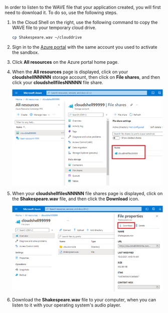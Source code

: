 In order to listen to the WAVE file that your application created, you will first need to download it. To do so, use the following steps.

1. In the Cloud Shell on the right, use the following command to copy the WAVE file to your temporary cloud drive.

    ```bash
    cp Shakespeare.wav ~/clouddrive
    ```

1. Sign in to the [Azure portal](https://portal.azure.com/learn.docs.microsoft.com?azure-portal=true) with the same account you used to activate the sandbox.

1. Click **All resources** on the Azure portal home page.

1. When the **All resources** page is displayed, click on your **cloudshellNNNNN** storage account, then click on **File shares**, and then click your **cloudshellfilesNNNNN** file share.

    [![Screenshot showing the cloud shell file shares.](../media/5-cloud-shell-file-shares-small.png)](../media/5-cloud-shell-file-shares.png#lightbox)

1. When your **cloudshellfilesNNNNN** file shares page is displayed, click on the **Shakespeare.wav** file, and then click the **Download** icon.

    [![Screenshot showing the file download link.](../media/5-cloud-shell-file-download-small.png)](../media/5-cloud-shell-file-download.png#lightbox)

1. Download the **Shakespeare.wav** file to your computer, when you can listen to it with your operating system's audio player.
